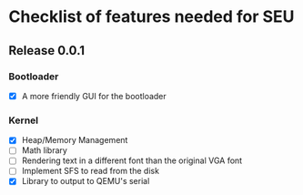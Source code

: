 # Checklist of features needed for SEU

## Release 0.0.1

### Bootloader
- [X] A more friendly GUI for the bootloader

### Kernel
- [X] Heap/Memory Management
- [ ] Math library
- [ ] Rendering text in a different font than the original VGA font
- [ ] Implement SFS to read from the disk
- [X] Library to output to QEMU's serial